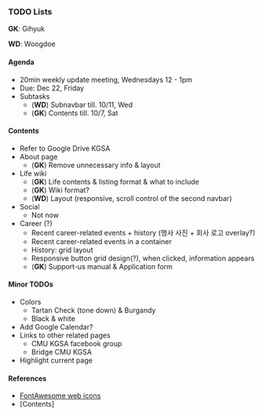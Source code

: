 ### TODO Lists

**GK**: Gihyuk

**WD**: Woogdoe

#### Agenda

* 20min weekly update meeting, Wednesdays 12 - 1pm
* Due: Dec 22, Friday
* Subtasks
    * (**WD**) Subnavbar till. 10/11, Wed
    * (**GK**) Contents till. 10/7, Sat

#### Contents

* Refer to Google Drive KGSA
* About page
    * (**GK**) Remove unnecessary info & layout
* Life wiki
    * (**GK**) Life contents & listing format & what to include
    * (**GK**) Wiki format?
    * (**WD**) Layout (responsive, scroll control of the second navbar)
* Social
    * Not now
* Career (?)
    * Recent career-related events + history (행사 사진 + 회사 로고 overlay?)
    * Recent career-related events in a container
    * History: grid layout
    * Responsive button grid design(?), when clicked, information appears
    * (**GK**) Support-us manual & Application form

#### Minor TODOs

* Colors
    * Tartan Check (tone down) & Burgandy
    * Black & white
* Add Google Calendar?
* Links to other related pages
    * CMU KGSA facebook group
    * Bridge CMU KGSA
* Highlight current page

#### References
* [FontAwesome web icons](https://www.w3schools.com/icons/fontawesome_icons_webapp.asp)
* [Contents]